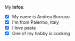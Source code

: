 My **infos**:

- [x] My name is Andrea Borruso
- [x] I'm from Palermo, Italy
- [x] I love pasta
- [x] One of my hobby is cooking
